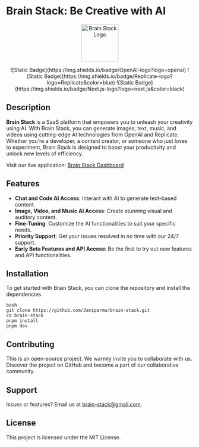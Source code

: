 # Brain Stack: Be Creative with AI

<p align="center">
  <img src="https://i.ibb.co/hgTN8Ff/logo-blue.png" alt="Brain Stack Logo" width="100"/>
</p>

<p align="center">
  ![Static Badge](https://img.shields.io/badge/OpenAI-logo?logo=openai)
  ![Static Badge](https://img.shields.io/badge/Replicate-logo?logo=Replicate&color=blue)
  ![Static Badge](https://img.shields.io/badge/Next.js-logo?logo=next.js&color=black)
</p>

## Description

**Brain Stack** is a SaaS platform that empowers you to unleash your creativity using AI. With Brain Stack, you can generate images, text, music, and videos using cutting-edge AI technologies from OpenAI and Replicate. Whether you're a developer, a content creator, or someone who just loves to experiment, Brain Stack is designed to boost your productivity and unlock new levels of efficiency.

Visit our live application: [Brain Stack Dashboard](https://brain-stack.vercel.com/dashboard)

## Features

- **Chat and Code AI Access**: Interact with AI to generate text-based content.
- **Image, Video, and Music AI Access**: Create stunning visual and auditory content.
- **Fine-Tuning**: Customize the AI functionalities to suit your specific needs.
- **Priority Support**: Get your issues resolved in no time with our 24/7 support.
- **Early Beta Features and API Access**: Be the first to try out new features and API functionalities.

## Installation

To get started with Brain Stack, you can clone the repository and install the dependencies.

```
bash
git clone https://github.com/Javiparmu/brain-stack.git
cd brain-stack
pnpm install
pnpm dev
```

## Contributing

This is an open-source project. We warmly invite you to collaborate with us. Discover the project on GitHub and become a part of our collaborative community.

## Support

Issues or features? Email us at brain-stack@gmail.com.

## License

This project is licensed under the MIT License.

